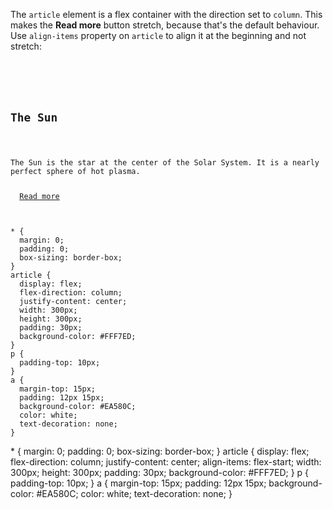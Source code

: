 The `article` element is a
flex container with the
direction set to `column`.
This makes the **Read more**
button stretch, because that's
the default behaviour.
Use `align-items` property on
`article` to align it at the
beginning and not stretch:

<Editor lang="css" type="exercise">
<code>
<panel lang="html">
<article>
  <h2>The Sun</h2>
  <p>The Sun is the star at the center of the Solar System. It is a nearly perfect sphere of hot plasma.</p>
  <a href="#">Read more</a>
</article>
</panel>
<panel lang="css">
* {
  margin: 0;
  padding: 0;
  box-sizing: border-box;
}
article {
  display: flex;
  flex-direction: column;
  justify-content: center;
  width: 300px;
  height: 300px;
  padding: 30px;
  background-color: #FFF7ED;
}
p {
  padding-top: 10px;
}
a {
  margin-top: 15px;
  padding: 12px 15px;
  background-color: #EA580C;
  color: white;
  text-decoration: none;
}
</panel>
</code>

<solution>
* {
  margin: 0;
  padding: 0;
  box-sizing: border-box;
}
article {
  display: flex;
  flex-direction: column;
  justify-content: center;
  align-items: flex-start;
  width: 300px;
  height: 300px;
  padding: 30px;
  background-color: #FFF7ED;
}
p {
  padding-top: 10px;
}
a {
  margin-top: 15px;
  padding: 12px 15px;
  background-color: #EA580C;
  color: white;
  text-decoration: none;
}
</solution>
</Editor>